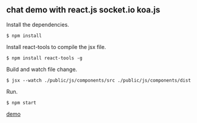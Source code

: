 ## chat demo with react.js socket.io koa.js
 
Install the dependencies.

```
$ npm install
```

Install react-tools to compile the jsx file.

```
$ npm install react-tools -g 
```

Build and watch file change.

```
$ jsx --watch ./public/js/components/src ./public/js/components/dist
```

Run.

```
$ npm start
```

[demo](http://chouchou900822-chat-demo.daoapp.io/)